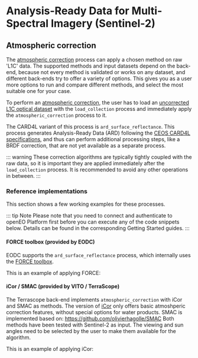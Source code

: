 # Analysis-Ready Data for Multi-Spectral Imagery (Sentinel-2)

## Atmospheric correction

The [atmospheric correction](../../../processes/index.md#atmospheric_correction) process can apply a chosen
method on raw 'L1C' data. The supported methods and input datasets depend on the back-end, because not every method is
validated or works on any dataset, and different back-ends try to offer a variety of options. This gives you as a user
more options to run and compare different methods, and select the most suitable one for your case.

To perform an [atmospheric correction](../../../processes/index.md#atmospheric_correction), the user has to load an
[uncorrected L1C optical dataset](/data-collections/?q=L1C) with the `load_collection` process
and immediately apply the `atmospheric_correction` process to it.

The CARD4L variant of this process is `ard_surface_reflectance`.
This process generates Analysis-Ready Data (ARD) following the [CEOS CARD4L specifications](https://ceos.org/ard/index.html),
and thus can perform additional processing steps, like a BRDF correction, that are not yet available as a separate process.

<CodeSwitcher>
<template v-slot:py>

```python
# Load the data. You have to specify a collection ID, spatial_extent and temporal_extent
datacube = connection.load_collection(...)
# Either apply
datacube = datacube.atmospheric_correction()
# or 
datacube = datacube.ard_surface_reflectance(atmospheric_correction_method = '...', cloud_detection_method = '...')
```

For more details see the Python client documentation for the respective methods:
- [`DataCube.atmospheric_correction`](https://open-eo.github.io/openeo-python-client/api.html#openeo.rest.datacube.DataCube.atmospheric_correction)
- [`DataCube.ard_surface_reflectance`](https://open-eo.github.io/openeo-python-client/api.html#openeo.rest.datacube.DataCube.ard_surface_reflectance)

</template>

<template v-slot:js>

```js
// Load the data. You have to specify a collection ID, spatial_extent and temporal_extent
var builder = await connection.buildProcess();
var datacube = builder.load_collection(...);
// Either apply
datacube = builder.atmospheric_correction(datacube);
// or 
datacube = builder.ard_surface_reflectance(
    datacube,
    '...', // atmospheric_correction_method
    '...' // cloud_detection_method
);
```

</template>
</CodeSwitcher>

::: warning
These correction algorithms are typically tightly coupled with the raw data,
so it is important they are applied immediately after the `load_collection` process.
It is recommended to avoid any other operations in between.
:::

### Reference implementations

This section shows a few working examples for these processes.

::: tip Note
Please note that you need to connect and authenticate to openEO Platform first before you
can execute any of the code snippets below.
Details can be found in the corresponding Getting Started guides.
:::

#### FORCE toolbox (provided by EODC)

EODC supports the `ard_surface_reflectance` process, which internally uses the [FORCE toolbox](https://github.com/davidfrantz/force).

This is an example of applying FORCE:

<!-- ToDo: Check spatial and temporal extents below -->

<CodeSwitcher>
<template v-slot:py>

```python
datacube = connection.load_collection(
    'SENTINEL2_L1C',
    spatial_extent = {'west': 3.75, 'east': 4.08, 'south': 51.29, 'north': 51.39},
    temporal_extent = ['2017-03-07', '2017-03-07'],
)
datacube.ard_surface_reflectance(atmospheric_correction_method = 'FORCE', cloud_detection_method = 'Fmask').download('force.tif', format = 'GTiff')
```

</template>

<template v-slot:js>

```js
var builder = await connection.buildProcess();
var datacube = builder.load_collection(
    'SENTINEL2_L1C',
    { west: 3.75, east: 4.08, south: 51.29, north: 51.39 },
    ['2017-03-07', '2017-03-07']
);
datacube = builder.ard_surface_reflectance(datacube, 'FORCE', 'Fmask');
var result = builder.save_result(datacube, 'GTiff');
var job = await connection.createJob(result, 'ARD for Sentinel-2 MSI');
```

</template>
</CodeSwitcher>

#### iCor / SMAC (provided by VITO / TerraScope)

The Terrascope back-end implements `atmospheric_correction` with iCor and SMAC as methods.
The version of [iCor](https://remotesensing.vito.be/case/icor) only offers basic atmoshperic correction features,
without special options for water products.
SMAC is implemented based on: <https://github.com/olivierhagolle/SMAC>
Both methods have been tested with Sentinel-2 as input.
The viewing and sun angles need to be selected by the user to make them available for the algorithm.

This is an example of applying iCor:

<CodeSwitcher>
<template v-slot:py>

```python
datacube = connection.load_collection(
    'SENTINEL2_L1C_SENTINELHUB',
    spatial_extent = {'west': 3.75, 'east': 4.08, 'south': 51.29, 'north': 51.39},
    temporal_extent = ['2017-03-07', '2017-03-07'],
    bands = ['B04', 'B03', 'B02', 'B09', 'B8A', 'B11', 'sunAzimuthAngles', 'sunZenithAngles', 'viewAzimuthMean', 'viewZenithMean']
)
datacube.atmospheric_correction(method = 'iCor').download('rgb-icor.geotiff', format = 'GTiff')
```

</template>

<template v-slot:js>

```js
var builder = await connection.buildProcess();
var datacube = builder.load_collection(
    'SENTINEL2_L1C_SENTINELHUB',
    { west: 3.75, east: 4.08, south: 51.29, north: 51.39 },
    ['2017-03-07', '2017-03-07'],
    ['B04', 'B03', 'B02', 'B09', 'B8A', 'B11', 'sunAzimuthAngles', 'sunZenithAngles', 'viewAzimuthMean', 'viewZenithMean']
);
datacube = builder.atmospheric_correction(datacube, 'iCor');
var result = builder.save_result(datacube, 'GTiff');
var job = await connection.createJob(result, 'Atmospherically corrected Sentinel-2 MSI');
```

</template>
</CodeSwitcher>